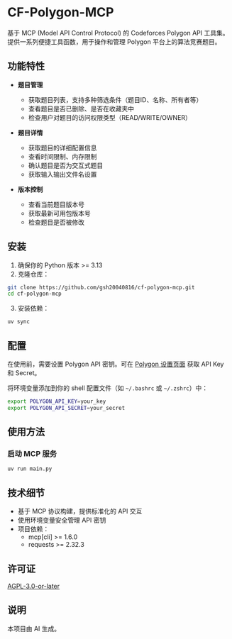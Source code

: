 # CF-Polygon-MCP

基于 MCP (Model API Control Protocol) 的 Codeforces Polygon API 工具集。提供一系列便捷工具函数，用于操作和管理 Polygon 平台上的算法竞赛题目。

## 功能特性

- **题目管理**
  - 获取题目列表，支持多种筛选条件（题目ID、名称、所有者等）
  - 查看题目是否已删除、是否在收藏夹中
  - 检查用户对题目的访问权限类型（READ/WRITE/OWNER）

- **题目详情**
  - 获取题目的详细配置信息
  - 查看时间限制、内存限制
  - 确认题目是否为交互式题目
  - 获取输入输出文件名设置

- **版本控制**
  - 查看当前题目版本号
  - 获取最新可用包版本号
  - 检查题目是否被修改

## 安装

1. 确保你的 Python 版本 >= 3.13
2. 克隆仓库：
```bash
git clone https://github.com/gsh20040816/cf-polygon-mcp.git
cd cf-polygon-mcp
```

3. 安装依赖：
```bash
uv sync
```

## 配置

在使用前，需要设置 Polygon API 密钥。可在 [Polygon 设置页面](https://polygon.codeforces.com/settings) 获取 API Key 和 Secret。

将环境变量添加到你的 shell 配置文件（如 `~/.bashrc` 或 `~/.zshrc`）中：

```bash
export POLYGON_API_KEY=your_key
export POLYGON_API_SECRET=your_secret
```

## 使用方法

### 启动 MCP 服务

```bash
uv run main.py
```

## 技术细节

- 基于 MCP 协议构建，提供标准化的 API 交互
- 使用环境变量安全管理 API 密钥
- 项目依赖：
  - mcp[cli] >= 1.6.0
  - requests >= 2.32.3

## 许可证

[AGPL-3.0-or-later](LICENSE)

## 说明

本项目由 AI 生成。